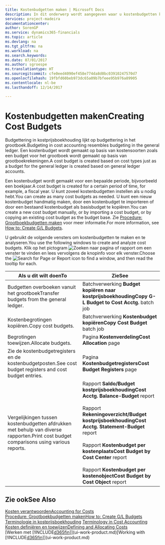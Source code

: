 ```yaml
---
title: Kostenbudgetten maken | Microsoft Docs
description: In dit onderwerp wordt aangegeven waar u kostenbudgetten kunt maken en analyseren.
services: project-madeira
documentationcenter: 
author: SorenGP
ms.service: dynamics365-financials
ms.topic: article
ms.devlang: na
ms.tgt_pltfrm: na
ms.workload: na
ms.search.keywords: 
ms.date: 07/01/2017
ms.author: sgroespe
ms.translationtype: HT
ms.sourcegitcommit: cfe0eed4090ef458e774da8d0bc03910247570d7
ms.openlocfilehash: 19fbfd60beb973dc65a09b7bfeee95b976a89905
ms.contentlocale: nl-be
ms.lasthandoff: 12/14/2017

---
```

# <a name="creating-cost-budgets"></a><span data-ttu-id="bb6fe-103">Kostenbudgetten maken</span><span class="sxs-lookup"><span data-stu-id="bb6fe-103">Creating Cost Budgets</span></span>
<span data-ttu-id="bb6fe-104">Budgettering in kostprijsboekhouding lijkt op budgettering in het grootboek.</span><span class="sxs-lookup"><span data-stu-id="bb6fe-104">Budgeting in cost accounting resembles budgeting in the general ledger.</span></span> <span data-ttu-id="bb6fe-105">Een kostenbudget wordt gemaakt op basis van kostensoorten zoals een budget voor het grootboek wordt gemaakt op basis van grootboekrekeningen.</span><span class="sxs-lookup"><span data-stu-id="bb6fe-105">A cost budget is created based on cost types just as a budget for the general ledger is created based on general ledger accounts.</span></span>  

<span data-ttu-id="bb6fe-106">Een kostenbudget wordt gemaakt voor een bepaalde periode, bijvoorbeeld een boekjaar.</span><span class="sxs-lookup"><span data-stu-id="bb6fe-106">A cost budget is created for a certain period of time, for example, a fiscal year.</span></span> <span data-ttu-id="bb6fe-107">U kunt zoveel kostenbudgetten instellen als u nodig hebt.</span><span class="sxs-lookup"><span data-stu-id="bb6fe-107">You can create as many cost budgets as needed.</span></span> <span data-ttu-id="bb6fe-108">U kunt een nieuw kostenbudget handmatig maken, door een kostenbudget te importeren of door een bestaand kostenbudget als basisbudget te kopiëren.</span><span class="sxs-lookup"><span data-stu-id="bb6fe-108">You can create a new cost budget manually, or by importing a cost budget, or by copying an existing cost budget as the budget base.</span></span> <span data-ttu-id="bb6fe-109">Zie [Procedure: Grootboekbudgetten maken](finance-how-create-budgets.md) voor meer informatie.</span><span class="sxs-lookup"><span data-stu-id="bb6fe-109">For more information, see [How to: Create G/L Budgets](finance-how-create-budgets.md).</span></span>

<span data-ttu-id="bb6fe-110">U gebruikt de volgende vensters om kostenbudgetten te maken en te analyseren.</span><span class="sxs-lookup"><span data-stu-id="bb6fe-110">You use the following windows to create and analyze cost budgets.</span></span> <span data-ttu-id="bb6fe-111">Klik op het pictogram ![Zoeken naar pagina of rapport](media/ui-search/search_small.png "pictogram Zoeken naar pagina of rapport") om een venster te vinden en lees vervolgens de knopinfo voor elk venster.</span><span class="sxs-lookup"><span data-stu-id="bb6fe-111">Choose the ![Search for Page or Report](media/ui-search/search_small.png "Search for Page or Report icon") icon to find a window, and then read the tooltip for each.</span></span>

|<span data-ttu-id="bb6fe-112">Als u dit wilt doen</span><span class="sxs-lookup"><span data-stu-id="bb6fe-112">To</span></span>|<span data-ttu-id="bb6fe-113">Zie</span><span class="sxs-lookup"><span data-stu-id="bb6fe-113">See</span></span>|  
|--------|---------|  
|<span data-ttu-id="bb6fe-114">Budgetten overboeken vanuit het grootboek</span><span class="sxs-lookup"><span data-stu-id="bb6fe-114">Transfer budgets from the general ledger.</span></span>|<span data-ttu-id="bb6fe-115">Batchverwerking **Budget kopiëren naar kostprijsboekhouding**</span><span class="sxs-lookup"><span data-stu-id="bb6fe-115">**Copy G-L Budget to Cost Acctg.** batch job</span></span>|  
|<span data-ttu-id="bb6fe-116">Kostenbegrotingen kopiëren.</span><span class="sxs-lookup"><span data-stu-id="bb6fe-116">Copy cost budgets.</span></span>|<span data-ttu-id="bb6fe-117">Batchverwerking **Kostenbudget kopiëren**</span><span class="sxs-lookup"><span data-stu-id="bb6fe-117">**Copy Cost Budget** batch job</span></span>|  
|<span data-ttu-id="bb6fe-118">Begrotingen toewijzen.</span><span class="sxs-lookup"><span data-stu-id="bb6fe-118">Allocate budgets.</span></span>|<span data-ttu-id="bb6fe-119">Pagina **Kostenverdeling**</span><span class="sxs-lookup"><span data-stu-id="bb6fe-119">**Cost Allocation** page</span></span>|  
|<span data-ttu-id="bb6fe-120">Zie de kostenbudgetregisters en de kostenbudgetposten.</span><span class="sxs-lookup"><span data-stu-id="bb6fe-120">See cost budget registers and cost budget entries.</span></span>|<span data-ttu-id="bb6fe-121">Pagina **Kostenbudgetregisters**</span><span class="sxs-lookup"><span data-stu-id="bb6fe-121">**Cost Budget Registers** page</span></span>|  
|<span data-ttu-id="bb6fe-122">Vergelijkingen tussen kostenbudgetten afdrukken met behulp van diverse rapporten.</span><span class="sxs-lookup"><span data-stu-id="bb6fe-122">Print cost budget comparisons using various reports.</span></span>|<span data-ttu-id="bb6fe-123">Rapport **Saldo/Budget kostprijsboekhouding**</span><span class="sxs-lookup"><span data-stu-id="bb6fe-123">**Cost Acctg. Balance-Budget** report</span></span><br /><br /> <span data-ttu-id="bb6fe-124">Rapport **Rekeningoverzicht/Budget kostprijsboekhouding**</span><span class="sxs-lookup"><span data-stu-id="bb6fe-124">**Cost Acctg. Statement-Budget** report</span></span><br /><br /> <span data-ttu-id="bb6fe-125">Rapport **Kostenbudget per kostenplaats**</span><span class="sxs-lookup"><span data-stu-id="bb6fe-125">**Cost Budget by Cost Center** report</span></span><br /><br /> <span data-ttu-id="bb6fe-126">Rapport **Kostenbudget per kostenobject**</span><span class="sxs-lookup"><span data-stu-id="bb6fe-126">**Cost Budget by Cost Object** report</span></span>|  

## <a name="see-also"></a><span data-ttu-id="bb6fe-127">Zie ook</span><span class="sxs-lookup"><span data-stu-id="bb6fe-127">See Also</span></span>  
[<span data-ttu-id="bb6fe-128">Kosten verantwoorden</span><span class="sxs-lookup"><span data-stu-id="bb6fe-128">Accounting for Costs</span></span>](finance-manage-cost-accounting.md)  
[<span data-ttu-id="bb6fe-129">Procedure: Grootboekbudgetten maken</span><span class="sxs-lookup"><span data-stu-id="bb6fe-129">How to: Create G/L Budgets</span></span>](finance-how-create-budgets.md)  
<span data-ttu-id="bb6fe-130">[Terminologie in kostprijsboekhouding](finance-terminology-in-cost-accounting.md) </span><span class="sxs-lookup"><span data-stu-id="bb6fe-130">[Terminology in Cost Accounting](finance-terminology-in-cost-accounting.md) </span></span>  
[<span data-ttu-id="bb6fe-131">Kosten definiëren en toewijzen</span><span class="sxs-lookup"><span data-stu-id="bb6fe-131">Defining and Allocating Costs</span></span>](finance-define-and-allocate-costs.md)  
<span data-ttu-id="bb6fe-132">[Werken met [!INCLUDE[d365fin](includes/d365fin_md.md)]](ui-work-product.md)</span><span class="sxs-lookup"><span data-stu-id="bb6fe-132">[Working with [!INCLUDE[d365fin](includes/d365fin_md.md)]](ui-work-product.md)</span></span>

